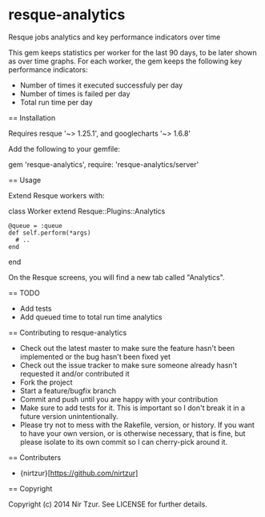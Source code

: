 resque-analytics
================

Resque jobs analytics and  key performance indicators over time

This gem keeps statistics per worker for the last 90 days, to be later shown as over time graphs.
For each worker, the gem keeps the following key performance indicators:
* Number of times it executed successfuly per day
* Number of times is failed per day
* Total run time per day

== Installation

Requires resque '~> 1.25.1', and googlecharts '~> 1.6.8'


Add the following to your gemfile:

  gem 'resque-analytics', require: 'resque-analytics/server'

== Usage

Extend Resque workers with:

  class Worker
    extend Resque::Plugins::Analytics

    @queue = :queue
    def self.perform(*args)
      # ..
    end
  end

On the Resque screens, you will find a new tab called "Analytics".

== TODO

* Add tests
* Add queued time to total run time analytics

== Contributing to resque-analytics

* Check out the latest master to make sure the feature hasn't been implemented or the bug hasn't been fixed yet
* Check out the issue tracker to make sure someone already hasn't requested it and/or contributed it
* Fork the project
* Start a feature/bugfix branch
* Commit and push until you are happy with your contribution
* Make sure to add tests for it. This is important so I don't break it in a future version unintentionally.
* Please try not to mess with the Rakefile, version, or history. If you want to have your own version, or is otherwise necessary, that is fine, but please isolate to its own commit so I can cherry-pick around it.

== Contributers

* {nirtzur}[https://github.com/nirtzur]

== Copyright

Copyright (c) 2014 Nir Tzur. See LICENSE for further details.